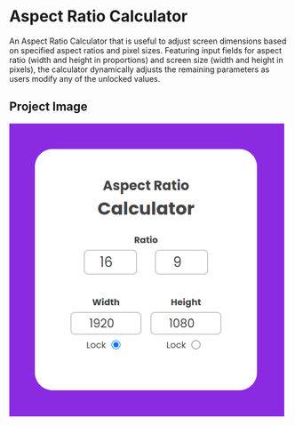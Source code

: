 
# Aspect Ratio Calculator
An Aspect Ratio Calculator that is useful to adjust screen dimensions based on specified aspect ratios and pixel sizes. Featuring input fields for aspect ratio (width and height in proportions) and screen size (width and height in pixels), the calculator dynamically adjusts the remaining parameters as users modify any of the unlocked values.

## Project Image

![image](09_img.png)
